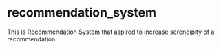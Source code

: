 # recommendation_system
This is Recommendation System that aspired to increase serendipity of a recommendation.
